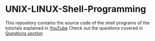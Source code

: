 # UNIX-LINUX-Shell-Programming

This repository contains the source code of the shell programs of the tutorials explained in [YouTube](https://www.youtube.com/playlist?list=PLEvX_vrDiWMNlvp8NW_IK3kqLK-cIhY53)
Check out the questions covered in [Questions section](https://github.com/Susmita-Dey/UNIX-LINUX-Shell-Programming/blob/main/Questions.md) 
